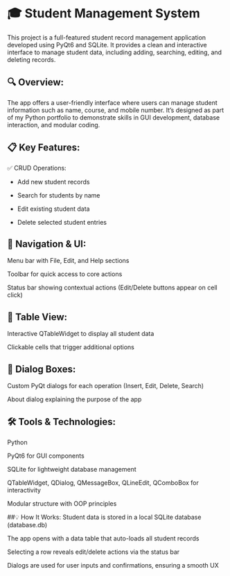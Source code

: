 # 🎓 Student Management System
This project is a full-featured student record management application developed using PyQt6 and SQLite. It provides a clean and interactive interface to manage student data, including adding, searching, editing, and deleting records.

## 🔍 Overview:
The app offers a user-friendly interface where users can manage student information such as name, course, and mobile number. It’s designed as part of my Python portfolio to demonstrate skills in GUI development, database interaction, and modular coding.

## 📋 Key Features:
✅ CRUD Operations:

- Add new student records

- Search for students by name

- Edit existing student data

- Delete selected student entries

## 🧭 Navigation & UI:

Menu bar with File, Edit, and Help sections

Toolbar for quick access to core actions

Status bar showing contextual actions (Edit/Delete buttons appear on cell click)

## 📐 Table View:

Interactive QTableWidget to display all student data

Clickable cells that trigger additional options

## 🧠 Dialog Boxes:

Custom PyQt dialogs for each operation (Insert, Edit, Delete, Search)

About dialog explaining the purpose of the app

## 🛠️ Tools & Technologies:
Python

PyQt6 for GUI components

SQLite for lightweight database management

QTableWidget, QDialog, QMessageBox, QLineEdit, QComboBox for interactivity

Modular structure with OOP principles

##💡 How It Works:
Student data is stored in a local SQLite database (database.db)

The app opens with a data table that auto-loads all student records

Selecting a row reveals edit/delete actions via the status bar

Dialogs are used for user inputs and confirmations, ensuring a smooth UX

